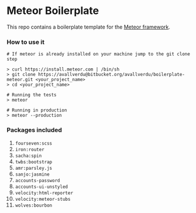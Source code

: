 # Meteor Boilerplate

This repo contains a boilerplate template for the [Meteor framework](https://www.meteor.com/).

### How to use it

```
# If meteor is already installed on your machine jump to the git clone step

> curl https://install.meteor.com | /bin/sh
> git clone https://avallverdu@bitbucket.org/avallverdu/boilerplate-meteor.git <your_project_name>
> cd <your_project_name>

# Running the tests
> meteor

# Running in production
> meteor --production
```
### Packages included

1.  `fourseven:scss`
1.  `iron:router`
1.  `sacha:spin`
1.  `twbs:bootstrap`
1.  `amr:parsley.js`
1.  `sanjo:jasmine`
1.  `accounts-password`
1.  `accounts-ui-unstyled`
1.  `velocity:html-reporter`
1.  `velocity:meteor-stubs`
1.  `wolves:bourbon`
